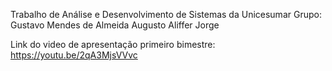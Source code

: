 Trabalho de Análise e Desenvolvimento de Sistemas da Unicesumar
Grupo:
Gustavo Mendes de Almeida
Augusto
Aliffer
Jorge

Link do video de apresentação primeiro bimestre:
https://youtu.be/2qA3MjsVVvc

